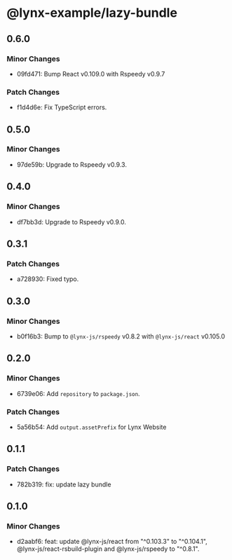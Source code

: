 # @lynx-example/lazy-bundle

## 0.6.0

### Minor Changes

- 09fd471: Bump React v0.109.0 with Rspeedy v0.9.7

### Patch Changes

- f1d4d6e: Fix TypeScript errors.

## 0.5.0

### Minor Changes

- 97de59b: Upgrade to Rspeedy v0.9.3.

## 0.4.0

### Minor Changes

- df7bb3d: Upgrade to Rspeedy v0.9.0.

## 0.3.1

### Patch Changes

- a728930: Fixed typo.

## 0.3.0

### Minor Changes

- b0f16b3: Bump to `@lynx-js/rspeedy` v0.8.2 with `@lynx-js/react` v0.105.0

## 0.2.0

### Minor Changes

- 6739e06: Add `repository` to `package.json`.

### Patch Changes

- 5a56b54: Add `output.assetPrefix` for Lynx Website

## 0.1.1

### Patch Changes

- 782b319: fix: update lazy bundle

## 0.1.0

### Minor Changes

- d2aabf6: feat: update @lynx-js/react from "^0.103.3" to "^0.104.1", @lynx-js/react-rsbuild-plugin and @lynx-js/rspeedy to "^0.8.1".
